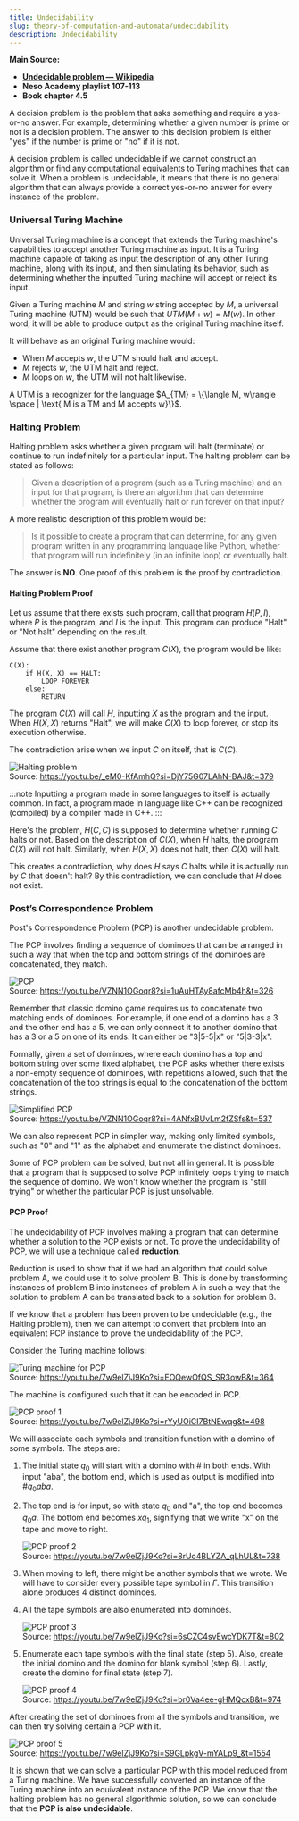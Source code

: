 ```yaml
---
title: Undecidability
slug: theory-of-computation-and-automata/undecidability
description: Undecidability
---
```


**Main Source:**

- **[Undecidable problem — Wikipedia](https://en.wikipedia.org/wiki/Undecidable_problem)**
- **Neso Academy playlist 107-113**
- **Book chapter 4.5**

A decision problem is the problem that asks something and require a yes-or-no answer. For example, determining whether a given number is prime or not is a decision problem. The answer to this decision problem is either "yes" if the number is prime or "no" if it is not.

A decision problem is called undecidable if we cannot construct an algorithm or find any computational equivalents to Turing machines that can solve it. When a problem is undecidable, it means that there is no general algorithm that can always provide a correct yes-or-no answer for every instance of the problem.

### Universal Turing Machine

Universal Turing machine is a concept that extends the Turing machine's capabilities to accept another Turing machine as input. It is a Turing machine capable of taking as input the description of any other Turing machine, along with its input, and then simulating its behavior, such as determining whether the inputted Turing machine will accept or reject its input.

Given a Turing machine $M$ and string $w$ string accepted by $M$, a universal Turing machine (UTM) would be such that $UTM(M + w) = M(w)$. In other word, it will be able to produce output as the original Turing machine itself.

It will behave as an original Turing machine would:

- When $M$ accepts $w$, the UTM should halt and accept.
- $M$ rejects $w$, the UTM halt and reject.
- $M$ loops on $w$, the UTM will not halt likewise.

A UTM is a recognizer for the language $A_{TM} = \{\langle M, w\rangle \space | \text{ M is a TM and M accepts w}\}$.

### Halting Problem

Halting problem asks whether a given program will halt (terminate) or continue to run indefinitely for a particular input. The halting problem can be stated as follows:

> Given a description of a program (such as a Turing machine) and an input for that program, is there an algorithm that can determine whether the program will eventually halt or run forever on that input?

A more realistic description of this problem would be:

> Is it possible to create a program that can determine, for any given program written in any programming language like Python, whether that program will run indefinitely (in an infinite loop) or eventually halt.

The answer is **NO**. One proof of this problem is the proof by contradiction.

#### Halting Problem Proof

Let us assume that there exists such program, call that program $H(P, I)$, where $P$ is the program, and $I$ is the input. This program can produce "Halt" or "Not halt" depending on the result.

Assume that there exist another program $C(X)$, the program would be like:

```
C(X):
    if H(X, X) == HALT:
        LOOP FOREVER
    else:
        RETURN
```

The program $C(X)$ will call $H$, inputting $X$ as the program and the input. When $H(X, X)$ returns "Halt", we will make $C(X)$ to loop forever, or stop its execution otherwise.

The contradiction arise when we input $C$ on itself, that is $C(C)$.

![Halting problem](./halting-problem.png)  
Source: https://youtu.be/_eM0-KfAmhQ?si=DjY75G07LAhN-BAJ&t=379

:::note
Inputting a program made in some languages to itself is actually common. In fact, a program made in language like C++ can be recognized (compiled) by a compiler made in C++.
:::

Here's the problem, $H(C, C)$ is supposed to determine whether running $C$ halts or not. Based on the description of $C(X)$, when $H$ halts, the program $C(X)$ will not halt. Similarly, when $H(X, X)$ does not halt, then $C(X)$ will halt.

This creates a contradiction, why does $H$ says $C$ halts while it is actually run by $C$ that doesn't halt? By this contradiction, we can conclude that $H$ does not exist.

### Post’s Correspondence Problem

Post's Correspondence Problem (PCP) is another undecidable problem.

The PCP involves finding a sequence of dominoes that can be arranged in such a way that when the top and bottom strings of the dominoes are concatenated, they match.

![PCP](./pcp.png)  
Source: https://youtu.be/VZNN1OGoqr8?si=1uAuHTAy8afcMb4h&t=326

Remember that classic domino game requires us to concatenate two matching ends of dominoes. For example, if one end of a domino has a 3 and the other end has a 5, we can only connect it to another domino that has a 3 or a 5 on one of its ends. It can either be "3|5-5|x" or "5|3-3|x".

Formally, given a set of dominoes, where each domino has a top and bottom string over some fixed alphabet, the PCP asks whether there exists a non-empty sequence of dominoes, with repetitions allowed, such that the concatenation of the top strings is equal to the concatenation of the bottom strings.

![Simplified PCP](./simplified-pcp.png)  
Source: https://youtu.be/VZNN1OGoqr8?si=4ANfxBUvLm2fZSfs&t=537

We can also represent PCP in simpler way, making only limited symbols, such as "0" and "1" as the alphabet and enumerate the distinct dominoes.

Some of PCP problem can be solved, but not all in general. It is possible that a program that is supposed to solve PCP infinitely loops trying to match the sequence of domino. We won't know whether the program is "still trying" or whether the particular PCP is just unsolvable.

#### PCP Proof

The undecidability of PCP involves making a program that can determine whether a solution to the PCP exists or not. To prove the undecidability of PCP, we will use a technique called **reduction**.

Reduction is used to show that if we had an algorithm that could solve problem A, we could use it to solve problem B. This is done by transforming instances of problem B into instances of problem A in such a way that the solution to problem A can be translated back to a solution for problem B.

If we know that a problem has been proven to be undecidable (e.g., the Halting problem), then we can attempt to convert that problem into an equivalent PCP instance to prove the undecidability of the PCP.

Consider the Turing machine follows:

![Turing machine for PCP](./turing-machine-pcp.png)  
Source: https://youtu.be/7w9elZjJ9Ko?si=EOQewOfQS_SR3owB&t=364

The machine is configured such that it can be encoded in PCP.

![PCP proof 1](./pcp-proof-1.png)  
Source: https://youtu.be/7w9elZjJ9Ko?si=rYyUOiCI7BtNEwqg&t=498

We will associate each symbols and transition function with a domino of some symbols. The steps are:

1. The initial state $q_0$ will start with a domino with $\#$ in both ends. With input "aba", the bottom end, which is used as output is modified into $\#q_0aba$.
2. The top end is for input, so with state $q_0$ and "a", the top end becomes $q_0a$. The bottom end becomes $xq_1$, signifying that we write "x" on the tape and move to right.

   ![PCP proof 2](./pcp-proof-2.png)  
   Source: https://youtu.be/7w9elZjJ9Ko?si=8rUo4BLYZA_qLhUL&t=738

3. When moving to left, there might be another symbols that we wrote. We will have to consider every possible tape symbol in $\Gamma$. This transition alone produces 4 distinct dominoes.

4. All the tape symbols are also enumerated into dominoes.

   ![PCP proof 3](./pcp-proof-3.png)  
   Source: https://youtu.be/7w9elZjJ9Ko?si=6sCZC4svEwcYDK7T&t=802

5. Enumerate each tape symbols with the final state (step 5). Also, create the initial domino and the domino for blank symbol (step 6). Lastly, create the domino for final state (step 7).

   ![PCP proof 4](./pcp-proof-4.png)  
   Source: https://youtu.be/7w9elZjJ9Ko?si=br0Va4ee-gHMQcxB&t=974

After creating the set of dominoes from all the symbols and transition, we can then try solving certain a PCP with it.

![PCP proof 5](./pcp-proof-5.png)  
Source: https://youtu.be/7w9elZjJ9Ko?si=S9GLpkgV-mYALp9_&t=1554

It is shown that we can solve a particular PCP with this model reduced from a Turing machine. We have successfully converted an instance of the Turing machine into an equivalent instance of the PCP. We know that the halting problem has no general algorithmic solution, so we can conclude that the **PCP is also undecidable**.
